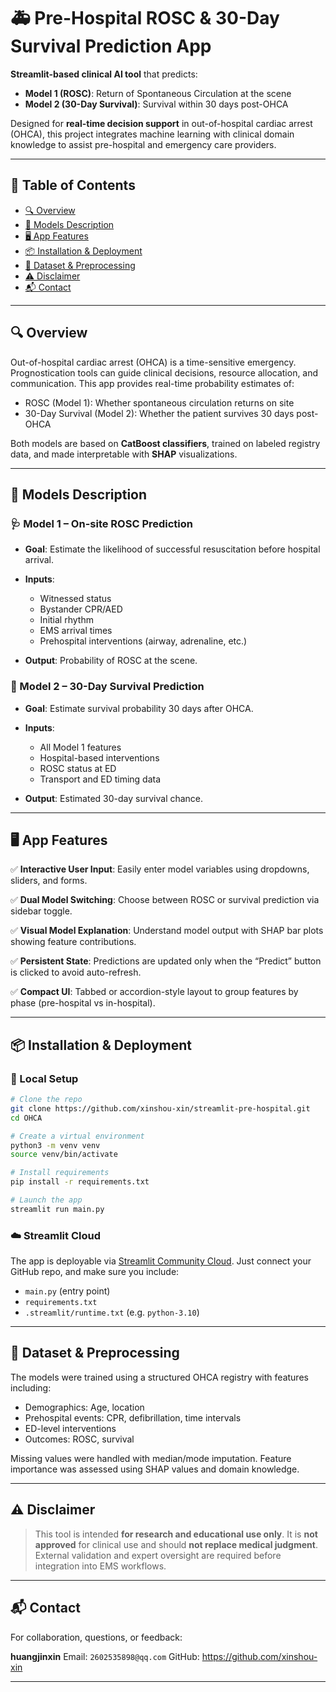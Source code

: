 
# 🚑 Pre-Hospital ROSC & 30-Day Survival Prediction App

**Streamlit-based clinical AI tool** that predicts:

* **Model 1 (ROSC)**: Return of Spontaneous Circulation at the scene
* **Model 2 (30-Day Survival)**: Survival within 30 days post-OHCA

Designed for **real-time decision support** in out-of-hospital cardiac arrest (OHCA), this project integrates machine learning with clinical domain knowledge to assist pre-hospital and emergency care providers.

---

## 📘 Table of Contents

* [🔍 Overview](#-overview)
* [🧠 Models Description](#-models-description)
* [🖥️ App Features](#️-app-features)
* [📦 Installation & Deployment](#-installation--deployment)
* [🧪 Dataset & Preprocessing](#-dataset--preprocessing)
* [⚠️ Disclaimer](#️-disclaimer)
* [📬 Contact](#-contact)

---

## 🔍 Overview

Out-of-hospital cardiac arrest (OHCA) is a time-sensitive emergency. Prognostication tools can guide clinical decisions, resource allocation, and communication. This app provides real-time probability estimates of:

* ROSC (Model 1): Whether spontaneous circulation returns on site
* 30-Day Survival (Model 2): Whether the patient survives 30 days post-OHCA

Both models are based on **CatBoost classifiers**, trained on labeled registry data, and made interpretable with **SHAP** visualizations.

---

## 🧠 Models Description

### 🩺 Model 1 – On-site ROSC Prediction

* **Goal**: Estimate the likelihood of successful resuscitation before hospital arrival.
* **Inputs**:

  * Witnessed status
  * Bystander CPR/AED
  * Initial rhythm
  * EMS arrival times
  * Prehospital interventions (airway, adrenaline, etc.)
* **Output**: Probability of ROSC at the scene.

### 🏥 Model 2 – 30-Day Survival Prediction

* **Goal**: Estimate survival probability 30 days after OHCA.
* **Inputs**:

  * All Model 1 features
  * Hospital-based interventions
  * ROSC status at ED
  * Transport and ED timing data
* **Output**: Estimated 30-day survival chance.

---

## 🖥️ App Features

✅ **Interactive User Input**:
Easily enter model variables using dropdowns, sliders, and forms.

✅ **Dual Model Switching**:
Choose between ROSC or survival prediction via sidebar toggle.

✅ **Visual Model Explanation**:
Understand model output with SHAP bar plots showing feature contributions.

✅ **Persistent State**:
Predictions are updated only when the “Predict” button is clicked to avoid auto-refresh.

✅ **Compact UI**:
Tabbed or accordion-style layout to group features by phase (pre-hospital vs in-hospital).

---



## 📦 Installation & Deployment

### 🔧 Local Setup

```bash
# Clone the repo
git clone https://github.com/xinshou-xin/streamlit-pre-hospital.git
cd OHCA

# Create a virtual environment
python3 -m venv venv
source venv/bin/activate

# Install requirements
pip install -r requirements.txt

# Launch the app
streamlit run main.py
```

### ☁️ Streamlit Cloud

The app is deployable via [Streamlit Community Cloud](https://streamlit.io/cloud). Just connect your GitHub repo, and make sure you include:

* `main.py` (entry point)
* `requirements.txt`
* `.streamlit/runtime.txt` (e.g. `python-3.10`)

---


## 🧪 Dataset & Preprocessing

The models were trained using a structured OHCA registry with features including:

* Demographics: Age, location
* Prehospital events: CPR, defibrillation, time intervals
* ED-level interventions
* Outcomes: ROSC, survival

Missing values were handled with median/mode imputation. Feature importance was assessed using SHAP values and domain knowledge.

---

## ⚠️ Disclaimer

> This tool is intended **for research and educational use only**.
> It is **not approved** for clinical use and should **not replace medical judgment**.
> External validation and expert oversight are required before integration into EMS workflows.

---

## 📬 Contact

For collaboration, questions, or feedback:

**huangjinxin**
Email: `2602535898@qq.com`
GitHub: https://github.com/xinshou-xin

---
